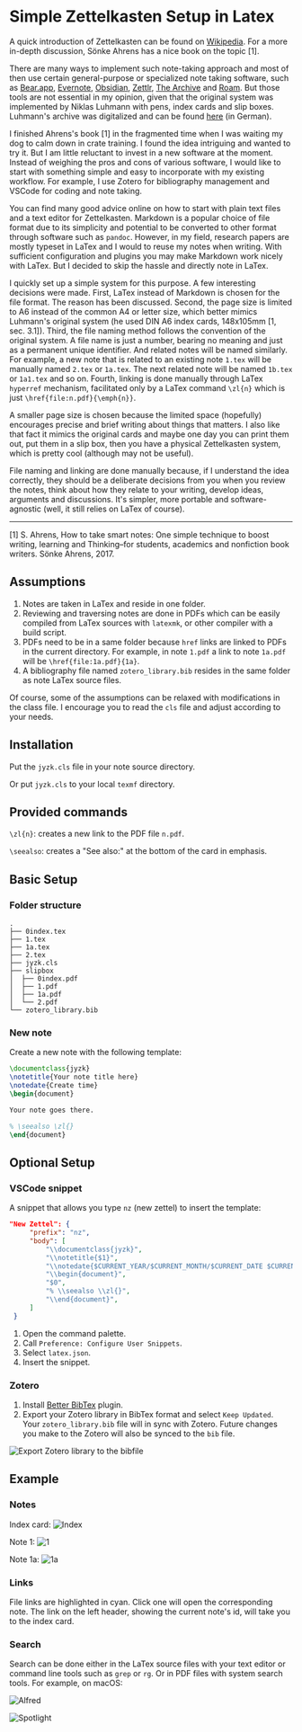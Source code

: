 # Simple Zettelkasten Setup in Latex

A quick introduction of Zettelkasten can be found on
[Wikipedia](https://en.wikipedia.org/wiki/Zettelkasten). For a more in-depth
discussion, Sönke Ahrens has a nice book on the topic [1].

There are many ways to implement such note-taking approach and most of then use
certain general-purpose or specialized note taking software, such as
[Bear.app](https://bear.app), [Evernote](https://evernote.com),
[Obsidian](https://obsidian.md), [Zettlr](https://www.zettlr.com), [The
Archive](https://zettelkasten.de/the-archive/) and
[Roam](https://roamresearch.com). But those tools are not essential in my
opinion, given that the original system was implemented by Niklas Luhmann with
pens, index cards and slip boxes. Luhmann's archive was digitalized and can be
found [here](https://niklas-luhmann-archiv.de) (in German).

I finished Ahrens's book [1] in the fragmented time when I was waiting my dog to
calm down in crate training. I found the idea intriguing and wanted to try it.
But I am little reluctant to invest in a new software at the moment. Instead of
weighing the pros and cons of various software, I would like to start with
something simple and easy to incorporate with my existing workflow. For example,
I use Zotero for bibliography management and VSCode for coding and note taking.

You can find many good advice online on how to start with plain text files and a
text editor for Zettelkasten. Markdown is a popular choice of file format due to
its simplicity and potential to be converted to other format through software
such as `pandoc`. However, in my field, research papers are mostly typeset in
LaTex and I would to reuse my notes when writing. With sufficient configuration
and plugins you may make Markdown work nicely with LaTex. But I decided to skip
the hassle and directly note in LaTex.

I quickly set up a simple system for this purpose. A few interesting decisions
were made. First, LaTex instead of Markdown is chosen for the file format. The
reason has been discussed. Second, the page size is limited to A6 instead of the
common A4 or letter size, which better mimics Luhmann's original system (he used
DIN A6 index cards, 148x105mm [1, sec. 3.1]). Third, the file naming method
follows the convention of the original system. A file name is just a number,
bearing no meaning and just as a permanent unique identifier. And related notes
will be named similarly. For example, a new note that is related to an existing
note `1.tex` will be manually named `2.tex` or `1a.tex`. The next related note
will be named `1b.tex` or `1a1.tex` and so on. Fourth, linking is done manually
through LaTex `hyperref` mechanism, facilitated only by a LaTex command
`\zl{n}` which is just `\href{file:n.pdf}{\emph{n}}`.

A smaller page size is chosen because the limited space (hopefully) encourages
precise and brief writing about things that matters. I also like that fact it
mimics the original cards and maybe one day you can print them out, put them in
a slip box, then you have a physical Zettelkasten system, which is pretty cool
(although may not be useful).

File naming and linking are done manually because, if I understand the idea
correctly, they should be a deliberate decisions from you when you review the
notes, think about how they relate to your writing, develop ideas, arguments and
discussions. It's simpler, more portable and software-agnostic (well, it still
relies on LaTex of course).

---

[1] S. Ahrens, How to take smart notes: One simple technique to boost writing, learning and Thinking–for students, academics and nonfiction book writers. Sönke Ahrens, 2017.

## Assumptions

1. Notes are taken in LaTex and reside in one folder.
2. Reviewing and traversing notes are done in PDFs which can be easily compiled
   from LaTex sources with `latexmk`, or other compiler with a build script.
3. PDFs need to be in a same folder because `href` links are linked to PDFs in
   the current directory. For example, in note `1.pdf` a link to note `1a.pdf`
   will be `\href{file:1a.pdf}{1a}`.
4. A bibliography file named `zotero_library.bib` resides in the same folder as
   note LaTex source files.

Of course, some of the assumptions can be relaxed with modifications in the
class file. I encourage you to read the `cls` file and adjust according to your
needs.

## Installation

Put the `jyzk.cls` file in your note source directory.

Or put `jyzk.cls` to your local `texmf` directory.

## Provided commands

`\zl{n}`: creates a new link to the PDF file `n.pdf`.

`\seealso`: creates a "See also:" at the bottom of the card in emphasis.

## Basic Setup

### Folder structure

```text
.
├── 0index.tex
├── 1.tex
├── 1a.tex
├── 2.tex
├── jyzk.cls
├── slipbox
│  ├── 0index.pdf
│  ├── 1.pdf
│  ├── 1a.pdf
│  └── 2.pdf
└── zotero_library.bib
```

### New note

Create a new note with the following template:

```latex
\documentclass{jyzk}
\notetitle{Your note title here}
\notedate{Create time}
\begin{document}

Your note goes there.

% \seealso \zl{}
\end{document}
```

## Optional Setup

### VSCode snippet

A snippet that allows you type `nz` (new zettel) to insert the template:

```json
"New Zettel": {
     "prefix": "nz",
     "body": [
         "\\documentclass{jyzk}",
         "\\notetitle{$1}",
         "\\notedate{$CURRENT_YEAR/$CURRENT_MONTH/$CURRENT_DATE $CURRENT_HOUR:$CURRENT_MINUTE:$CURRENT_SECOND}",
         "\\begin{document}",
         "$0",
         "% \\seealso \\zl{}",
         "\\end{document}",
     ]
 }
```

1. Open the command palette.
2. Call `Preference: Configure User Snippets`.
3. Select `latex.json`.
4. Insert the snippet.

### Zotero

1. Install [Better BibTex](https://retorque.re/zotero-better-bibtex/) plugin.
2. Export your Zotero library in BibTex format and select `Keep Updated`. Your `zotero_library.bib` file will in sync with Zotero. Future
   changes you make to the Zotero will also be synced to the `bib` file.

![Export Zotero library to the bibfile](images/better-bibtex-export.png)

## Example

### Notes

Index card:
![Index](images/0index.png)

Note 1:
![1](images/1.png)

Note 1a:
![1a](images/1a.png)

### Links

File links are highlighted in cyan. Click one will open the corresponding note.
The link on the left header, showing the current note's id, will take you to the
index card.


### Search

Search can be done either in the LaTex source files with your text editor or command
line tools such as `grep` or `rg`. Or in PDF files with system search tools. For
example, on macOS:

![Alfred](images/alfred-search.png)

![Spotlight](images/spotlight-search.png)
